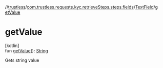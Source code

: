 //[trustless](../../../index.md)/[com.trustless.requests.kyc.retrieveSteps.steps.fields](../index.md)/[TextField](index.md)/[getValue](get-value.md)

# getValue

[kotlin]\
fun [getValue](get-value.md)(): [String](https://kotlinlang.org/api/latest/jvm/stdlib/kotlin/-string/index.html)

Gets string value
